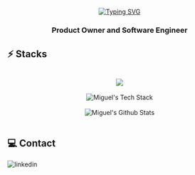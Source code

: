 <div align="right">
  <img align="center" src="https://komarev.com/ghpvc/?username=Castvell&label=Profile%20Views&color=brightgreen&flat" alt=""/> 
</div>
<br>

    
<div align="center">
   <a href="https://git.io/typing-svg"><img src="https://readme-typing-svg.herokuapp.com?font=Space+Mono&size=28&duration=3500&pause=200&color=00FF00&background=000000&center=true&vCenter=true&random=false&width=780&height=100&lines=>+HEY!+What's+Good%3F+%F0%9F%99%8B%E2%80%8D%E2%99%82%EF%B8%8F;>+I'm+Miguel+%F0%9F%AB%A1;>+I'm+Product+Owner+%F0%9F%96%87%EF%B8%8F;>+I'm+Software+Engineer+%F0%9F%91%A8%E2%80%8D%F0%9F%92%BB;>+I'm+Entrepreneur+%F0%9F%9A%80" alt="Typing SVG" /></a>
</div>


<h3 align="center">
    Product Owner and Software Engineer
</h3>



## ⚡️ Stacks

<br>
<div align="center">
  <a href="https://github.com/CASTVELL">
    <img src="https://skillicons.dev/icons?i=python,c,js,cpp,java,react,flask,postgresql,nodejs,express,vscode,docker,linux,git,github&perline=5"> 
  </a>
</div>
<br>



<div href="https://github.com/Castvell" align="center">
  <img src="https://github-readme-stats.vercel.app/api/top-langs/?username=Castvell&langs_count=8&hide=css,hack,html&count_private=true&layout=compact&theme=dark" alt="Miguel's Tech Stack">
</div>
<br>
  
<div href="https://github.com/Castvell" align="center">
  <img src="https://github-readme-stats.vercel.app/api?username=Castvell&rank_icon=github&count_private=true&hide=stars&show_icons=true&theme=dark" alt="Miguel's Github Stats">
</div>
<br>



## 💻 Contact

[<img align="left" alt="linkedin" src= "https://img.shields.io/badge/linkedin-000000?style=for-the-badge&logo=linkedin&logoColor=white" />][linkedin]

[linkedin]:https://www.linkedin.com/in/miguelcastellanoss/
